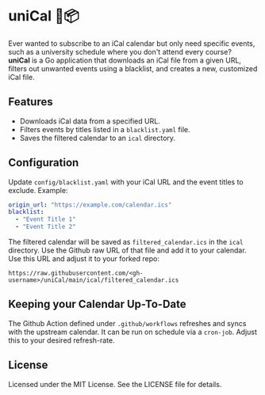 # uniCal 📆📦

Ever wanted to subscribe to an iCal calendar but only need specific events, such as a university schedule where you don't attend every course?  
**uniCal** is a Go application that downloads an iCal file from a given URL, filters out unwanted events using a blacklist, and creates a new, customized iCal file.

## Features

- Downloads iCal data from a specified URL.
- Filters events by titles listed in a `blacklist.yaml` file.
- Saves the filtered calendar to an `ical` directory.

## Configuration

Update `config/blacklist.yaml` with your iCal URL and the event titles to exclude. Example:

```yaml
origin_url: "https://example.com/calendar.ics"
blacklist:
  - "Event Title 1"
  - "Event Title 2"
```

The filtered calendar will be saved as `filtered_calendar.ics` in the `ical` directory. Use the Github raw URL of that file and add it to your calendar.
Use this URL and adjust it to your forked repo:

`https://raw.githubusercontent.com/<gh-username>/uniCal/main/ical/filtered_calendar.ics`

## Keeping your Calendar Up-To-Date

The Github Action defined under `.github/workflows` refreshes and syncs with the upstream calendar. It can be run on schedule via a `cron-job`. Adjust this to your desired refresh-rate.

## License

Licensed under the MIT License. See the LICENSE file for details.
